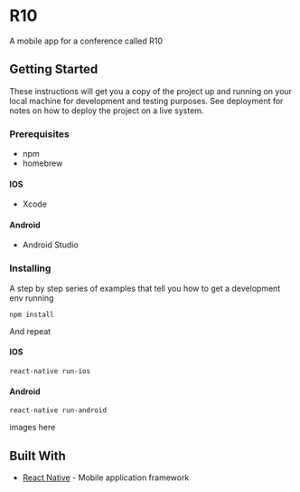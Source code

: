 # R10

A mobile app for a conference called R10

## Getting Started

These instructions will get you a copy of the project up and running on your local machine for development and testing purposes. See deployment for notes on how to deploy the project on a live system.

### Prerequisites

* npm
* homebrew

#### IOS 

* Xcode

#### Android

* Android Studio

### Installing

A step by step series of examples that tell you how to get a development env running

```
npm install
```

And repeat

#### IOS
```
react-native run-ios
```
#### Android 
```
react-native run-android
```

images here

## Built With

* [React Native](https://facebook.github.io/react-native/) - Mobile application framework

